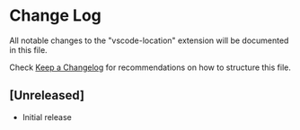 # Change Log

All notable changes to the "vscode-location" extension will be documented in this file.

Check [Keep a Changelog](http://keepachangelog.com/) for recommendations on how to structure this file.

## [Unreleased]

- Initial release